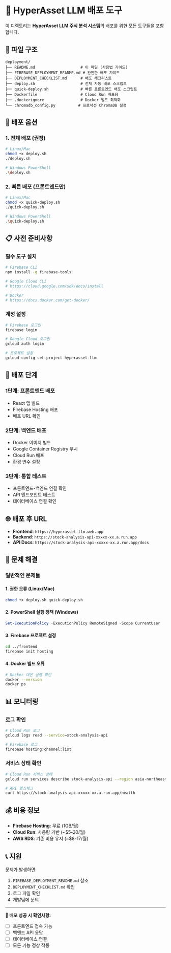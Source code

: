 # 🚀 HyperAsset LLM 배포 도구

이 디렉토리는 **HyperAsset LLM 주식 분석 시스템**의 배포를 위한 모든 도구들을 포함합니다.

## 📁 파일 구조

```
deployment/
├── README.md                    # 이 파일 (사용법 가이드)
├── FIREBASE_DEPLOYMENT_README.md # 완전한 배포 가이드
├── DEPLOYMENT_CHECKLIST.md      # 배포 체크리스트
├── deploy.sh                    # 전체 자동 배포 스크립트
├── quick-deploy.sh              # 빠른 프론트엔드 배포 스크립트
├── Dockerfile                   # Cloud Run 배포용
├── .dockerignore                # Docker 빌드 최적화
└── chromadb_config.py          # 프로덕션 ChromaDB 설정
```

## 🎯 배포 옵션

### 1. 전체 배포 (권장)
```bash
# Linux/Mac
chmod +x deploy.sh
./deploy.sh

# Windows PowerShell
.\deploy.sh
```

### 2. 빠른 배포 (프론트엔드만)
```bash
# Linux/Mac
chmod +x quick-deploy.sh
./quick-deploy.sh

# Windows PowerShell
.\quick-deploy.sh
```

## 📋 사전 준비사항

### 필수 도구 설치
```bash
# Firebase CLI
npm install -g firebase-tools

# Google Cloud CLI
# https://cloud.google.com/sdk/docs/install

# Docker
# https://docs.docker.com/get-docker/
```

### 계정 설정
```bash
# Firebase 로그인
firebase login

# Google Cloud 로그인
gcloud auth login

# 프로젝트 설정
gcloud config set project hyperasset-llm
```

## 🔧 배포 단계

### 1단계: 프론트엔드 배포
- React 앱 빌드
- Firebase Hosting 배포
- 배포 URL 확인

### 2단계: 백엔드 배포
- Docker 이미지 빌드
- Google Container Registry 푸시
- Cloud Run 배포
- 환경 변수 설정

### 3단계: 통합 테스트
- 프론트엔드-백엔드 연결 확인
- API 엔드포인트 테스트
- 데이터베이스 연결 확인

## 🌐 배포 후 URL

- **Frontend**: `https://hyperasset-llm.web.app`
- **Backend**: `https://stock-analysis-api-xxxxx-xx.a.run.app`
- **API Docs**: `https://stock-analysis-api-xxxxx-xx.a.run.app/docs`

## 🚨 문제 해결

### 일반적인 문제들

#### 1. 권한 오류 (Linux/Mac)
```bash
chmod +x deploy.sh quick-deploy.sh
```

#### 2. PowerShell 실행 정책 (Windows)
```powershell
Set-ExecutionPolicy -ExecutionPolicy RemoteSigned -Scope CurrentUser
```

#### 3. Firebase 프로젝트 설정
```bash
cd ../frontend
firebase init hosting
```

#### 4. Docker 빌드 오류
```bash
# Docker 데몬 실행 확인
docker --version
docker ps
```

## 📊 모니터링

### 로그 확인
```bash
# Cloud Run 로그
gcloud logs read --service=stock-analysis-api

# Firebase 로그
firebase hosting:channel:list
```

### 서비스 상태 확인
```bash
# Cloud Run 서비스 상태
gcloud run services describe stock-analysis-api --region asia-northeast3

# API 헬스체크
curl https://stock-analysis-api-xxxxx-xx.a.run.app/health
```

## 💰 비용 정보

- **Firebase Hosting**: 무료 (1GB/월)
- **Cloud Run**: 사용량 기반 (~$5-20/월)
- **AWS RDS**: 기존 비용 유지 (~$8-17/월)

## 📞 지원

문제가 발생하면:
1. `FIREBASE_DEPLOYMENT_README.md` 참조
2. `DEPLOYMENT_CHECKLIST.md` 확인
3. 로그 파일 확인
4. 개발팀에 문의

---

**🎉 배포 성공 시 확인사항:**
- [ ] 프론트엔드 접속 가능
- [ ] 백엔드 API 응답
- [ ] 데이터베이스 연결
- [ ] 모든 기능 정상 작동 